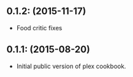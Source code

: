 ## 0.1.2: (2015-11-17)

* Food critic fixes

## 0.1.1: (2015-08-20)

* Initial public version of plex cookbook.
